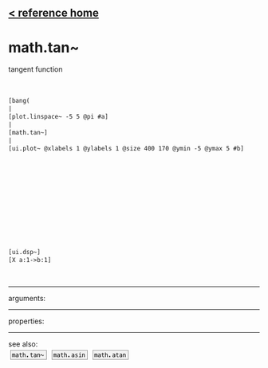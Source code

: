 [< reference home](ceammc_lib.html)
---

# math.tan~


tangent function

```


[bang(
|
[plot.linspace~ -5 5 @pi #a]
|
[math.tan~]
|
[ui.plot~ @xlabels 1 @ylabels 1 @size 400 170 @ymin -5 @ymax 5 #b]












[ui.dsp~]
[X a:1->b:1]

            
```

---
arguments:


---
properties:


---
see also:<br>
[![math.tan~](img/object_math.tan~.png)](math.tan~.html)
[![math.asin](img/object_math.asin.png)](math.asin.html)
[![math.atan](img/object_math.atan.png)](math.atan.html)
